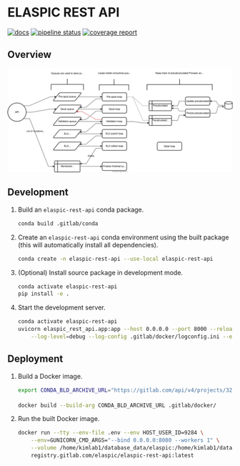 # ELASPIC REST API

[![docs](https://img.shields.io/badge/docs-v0.2.4-blue.svg)](https://elaspic.gitlab.io/elaspic-rest-api/v0.2.4/)
[![pipeline status](https://gitlab.com/elaspic/elaspic-rest-api/badges/v0.2.4/pipeline.svg)](https://gitlab.com/elaspic/elaspic-rest-api/commits/v0.2.4/)
[![coverage report](https://gitlab.com/elaspic/elaspic-rest-api/badges/v0.2.4/coverage.svg?job=docs)](https://elaspic.gitlab.io/elaspic-rest-api/v0.2.4/htmlcov/)

## Overview

<p align="center">
<img src="docs/_static/workflow-diagram.svg" />
</p>

## Development

1. Build an `elaspic-rest-api` conda package.

    ```bash
    conda build .gitlab/conda
    ```

1. Create an `elaspic-rest-api` conda environment using the built package (this will automatically install all dependencies).

    ```bash
    conda create -n elaspic-rest-api --use-local elaspic-rest-api
    ```

1. (Optional) Install source package in development mode.

    ```bash
    conda activate elaspic-rest-api
    pip install -e .
    ```

1. Start the development server.

    ```bash
    conda activate elaspic-rest-api
    uvicorn elaspic_rest_api.app:app --host 0.0.0.0 --port 8000 --reload \
        --log-level=debug --log-config .gitlab/docker/logconfig.ini --env-file .env
    ```

## Deployment

1. Build a Docker image.

    ```bash
    export CONDA_BLD_ARCHIVE_URL="https://gitlab.com/api/v4/projects/3259401/jobs/artifacts/master/download?job=build"

    docker build --build-arg CONDA_BLD_ARCHIVE_URL .gitlab/docker/
    ```

1. Run the built Docker image.

    ```bash
    docker run --tty --env-file .env --env HOST_USER_ID=9284 \
        --env=GUNICORN_CMD_ARGS="--bind 0.0.0.0:8080 --workers 1" \
        --volume /home/kimlab1/database_data/elaspic:/home/kimlab1/database_data/elaspic:rw \
        registry.gitlab.com/elaspic/elaspic-rest-api:latest
    ```
